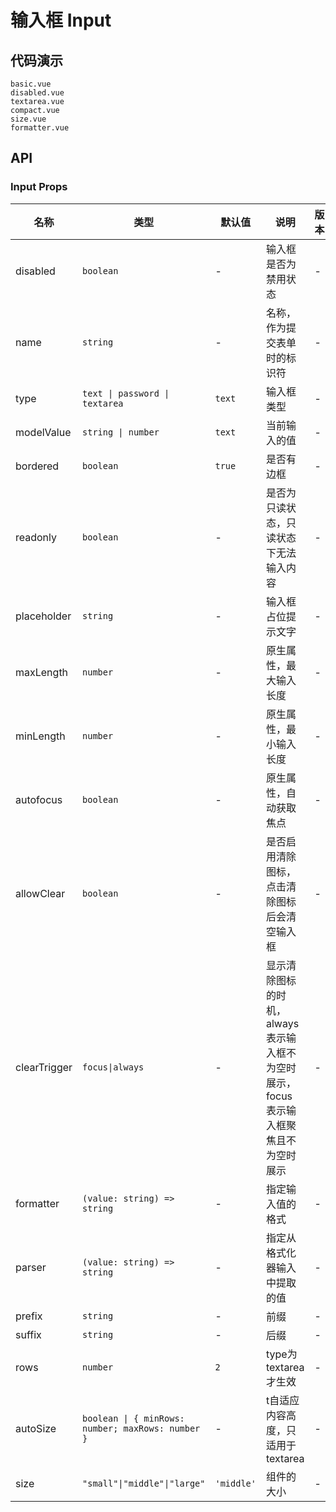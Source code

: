 # 输入框 Input


## 代码演示
```demo
basic.vue
disabled.vue
textarea.vue
compact.vue
size.vue
formatter.vue
```
## API

### Input Props
| 名称 | 类型 | 默认值 | 说明 | 版本 |
| --- | --- | --- | --- | --- |
| disabled | `boolean` | - | 输入框是否为禁用状态 | - |
| name | `string` | - | 名称，作为提交表单时的标识符 | - |
| type | `text \| password \| textarea` | `text` | 输入框类型 | - |
| modelValue | `string \| number` | `text` | 当前输入的值 | - |
| bordered | `boolean` | `true` | 是否有边框 | - |
| readonly | `boolean` | - | 是否为只读状态，只读状态下无法输入内容 | - |
| placeholder | `string` | - | 输入框占位提示文字 | - |
| maxLength | `number` | - | 原生属性，最大输入长度 | - |
| minLength | `number` | - | 原生属性，最小输入长度 | - |
| autofocus | `boolean` | - | 原生属性，自动获取焦点 | - |
| allowClear | `boolean` | - | 是否启用清除图标，点击清除图标后会清空输入框 | - |
| clearTrigger | `focus\|always` | - | 显示清除图标的时机，always 表示输入框不为空时展示，focus 表示输入框聚焦且不为空时展示 | - |
| formatter | `(value: string) => string` | - | 指定输入值的格式 | - |
| parser | `(value: string) => string` | - | 指定从格式化器输入中提取的值 | - |
| prefix | `string` | - | 前缀 | - |
| suffix | `string` | - | 后缀 | - |
| rows | `number` | `2` | type为textarea才生效 | - |
| autoSize | `boolean \| { minRows: number; maxRows: number }` | - | t自适应内容高度，只适用于textarea | - |
| size | `"small"\|"middle"\|"large"` | `'middle'` | 组件的大小 | - |